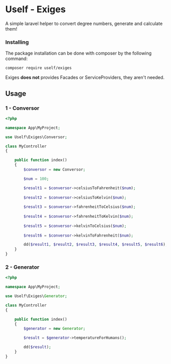 # Uself - Exiges

A simple laravel helper to convert degree numbers, generate and calculate them!

### Installing
The package installation can be done with composer by the following command:

```shell
composer require uself/exiges
```

Exiges **does not** provides Facades or ServiceProviders, they aren't needed.

## Usage

### 1 - Conversor

```php
<?php

namespace App\MyProject;

use Uself\Exiges\Conversor;

class MyController
{

	public function index()
	{
		$conversor = new Conversor;

		$num = 100;

		$result1 = $conversor->celsiusToFahrenheit($num);
		
		$result2 = $conversor->celsiusToKelvin($num);
		
		$result3 = $conversor->fahrenheitToCelsius($num);
		
		$result4 = $conversor->fahrenheitToKelvin($num);
		
		$result5 = $conversor->kelvinToCelsius($num);
		
		$result6 = $conversor->kelvinToFahrenheit($num);

		dd($result1, $result2, $result3, $result4, $result5, $result6);
	}
}
```

### 2 - Generator

```php
<?php

namespace App\MyProject;

use Uself\Exiges\Generator;

class MyController
{

	public function index()
	{
		$generator = new Generator;

		$result = $generator->temperatureForHumans();

		dd($result);
	}
}

```
